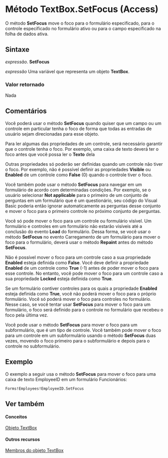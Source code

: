 
# Método TextBox.SetFocus (Access)

O método  **SetFocus** move o foco para o formulário especificado, para o controle especificado no formulário ativo ou para o campo especificado na folha de dados ativa.


## Sintaxe

 _expressão_. **SetFocus**

 _expressão_ Uma variável que representa um objeto **TextBox**.


### Valor retornado

Nada


## Comentários

Você poderá usar o método  **SetFocus** quando quiser que um campo ou um controle em particular tenha o foco de forma que todas as entradas de usuário sejam direcionadas para esse objeto.

Para ler algumas das propriedades de um controle, será necessário garantir que o controle tenha o foco. Por exemplo, uma caixa de texto deverá ter o foco antes que você possa ler o  **Texto** dela

Outras propriedades só poderão ser definidas quando um controle não tiver o foco. Por exemplo, não é possível definir as propriedades  **Visible** ou **Enabled** de um controle como **False** (0) quando o controle tiver o foco.

Você também pode usar o método  **SetFocus** para navegar em um formulário de acordo com determinadas condições. Por exemplo, se o usuário selecionar **Not applicable** para o primeiro de um conjunto de perguntas em um formulário que é um questionário, seu código do Visual Basic poderia então ignorar automaticamente as perguntas desse conjunto e mover o foco para o primeiro controle no próximo conjunto de perguntas.

Você só pode mover o foco para um controle ou formulário visível. Um formulário e controles em um formulário não estarão visíveis até a conclusão do evento  **Load** do formulário. Dessa forma, se você usar o método **SetFocus** no evento Carregamento de um formulário para mover o foco para o formulário, deverá usar o método **Repaint** antes do método **SetFocus**.

Não é possível mover o foco para um controle caso a sua propriedade  **Enabled** esteja definida como **False**. Você deve definir a propriedade **Enabled** de um controle como **True** (-1) antes de poder mover o foco para esse controle. No entanto, você pode mover o foco para um controle caso a sua propriedade **Locked** esteja definida como **True**.

Se um formulário contiver controles para os quais a propriedade  **Enabled** esteja definida como **True**, você não poderá mover o foco para o próprio formulário. Você só poderá mover o foco para controles no formulário. Nesse caso, se você tentar usar **SetFocus** para mover o foco para um formulário, o foco será definido para o controle no formulário que recebeu o foco pela última vez.

Você pode usar o método  **SetFocus** para mover o foco para um subformulário, que é um tipo de controle. Você também pode mover o foco para um controle em um subformulário usando o método **SetFocus** duas vezes, movendo o foco primeiro para o subformulário e depois para o controle no subformulário.


## Exemplo

O exemplo a seguir usa o método  **SetFocus** para mover o foco para uma caixa de texto EmployeeID em um formulário Funcionários:


```
Forms!Employees!EmployeeID.SetFocus
```


## Ver também


#### Conceitos


[Objeto TextBox](d74fbe9a-0d40-7d28-956f-a2bfd0cfee45.md)
#### Outros recursos


[Membros do objeto TextBox](bb55abbc-902e-fc2d-bdff-063c55426cd0.md)